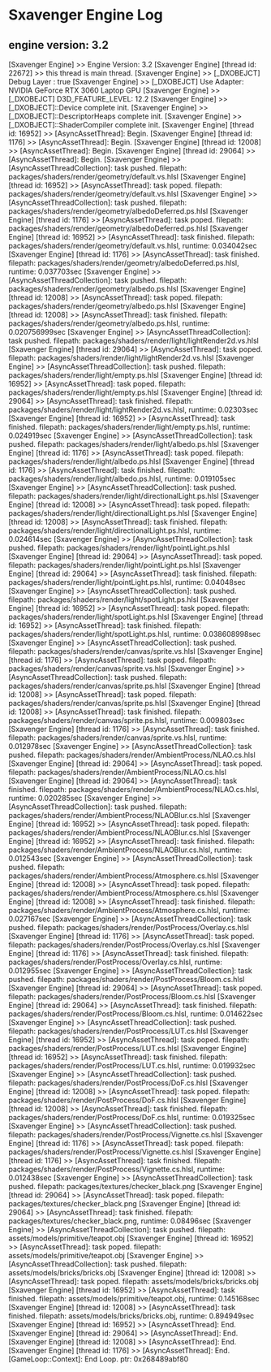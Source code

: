 # Sxavenger Engine Log
## engine version: 3.2
[Sxavenger Engine] >> Engine Version: 3.2
[Sxavenger Engine] [thread id: 22672] >> this thread is main thread.
[Sxavenger Engine] >> [_DXOBEJCT] Debug Layer : true
[Sxavenger Engine] >> [_DXOBEJCT] Use Adapter: NVIDIA GeForce RTX 3060 Laptop GPU
[Sxavenger Engine] >> [_DXOBEJCT] D3D_FEATURE_LEVEL: 12.2
[Sxavenger Engine] >> [_DXOBJECT]::Device complete init.
[Sxavenger Engine] >> [_DXOBJECT]::DescriptorHeaps complete init.
[Sxavenger Engine] >> [_DXOBJECT]::ShaderCompiler complete init.
[Sxavenger Engine] [thread id: 16952] >> [AsyncAssetThread]: Begin.
[Sxavenger Engine] [thread id: 1176] >> [AsyncAssetThread]: Begin.
[Sxavenger Engine] [thread id: 12008] >> [AsyncAssetThread]: Begin.
[Sxavenger Engine] [thread id: 29064] >> [AsyncAssetThread]: Begin.
[Sxavenger Engine] >> [AsyncAssetThreadCollection]: task pushed. filepath: packages/shaders/render/geometry/default.vs.hlsl
[Sxavenger Engine] [thread id: 16952] >> [AsyncAssetThread]: task poped. filepath: packages/shaders/render/geometry/default.vs.hlsl
[Sxavenger Engine] >> [AsyncAssetThreadCollection]: task pushed. filepath: packages/shaders/render/geometry/albedoDeferred.ps.hlsl
[Sxavenger Engine] [thread id: 1176] >> [AsyncAssetThread]: task poped. filepath: packages/shaders/render/geometry/albedoDeferred.ps.hlsl
[Sxavenger Engine] [thread id: 16952] >> [AsyncAssetThread]: task finished. filepath: packages/shaders/render/geometry/default.vs.hlsl, runtime: 0.034042sec
[Sxavenger Engine] [thread id: 1176] >> [AsyncAssetThread]: task finished. filepath: packages/shaders/render/geometry/albedoDeferred.ps.hlsl, runtime: 0.037703sec
[Sxavenger Engine] >> [AsyncAssetThreadCollection]: task pushed. filepath: packages/shaders/render/geometry/albedo.ps.hlsl
[Sxavenger Engine] [thread id: 12008] >> [AsyncAssetThread]: task poped. filepath: packages/shaders/render/geometry/albedo.ps.hlsl
[Sxavenger Engine] [thread id: 12008] >> [AsyncAssetThread]: task finished. filepath: packages/shaders/render/geometry/albedo.ps.hlsl, runtime: 0.020756999sec
[Sxavenger Engine] >> [AsyncAssetThreadCollection]: task pushed. filepath: packages/shaders/render/light/lightRender2d.vs.hlsl
[Sxavenger Engine] [thread id: 29064] >> [AsyncAssetThread]: task poped. filepath: packages/shaders/render/light/lightRender2d.vs.hlsl
[Sxavenger Engine] >> [AsyncAssetThreadCollection]: task pushed. filepath: packages/shaders/render/light/empty.ps.hlsl
[Sxavenger Engine] [thread id: 16952] >> [AsyncAssetThread]: task poped. filepath: packages/shaders/render/light/empty.ps.hlsl
[Sxavenger Engine] [thread id: 29064] >> [AsyncAssetThread]: task finished. filepath: packages/shaders/render/light/lightRender2d.vs.hlsl, runtime: 0.02303sec
[Sxavenger Engine] [thread id: 16952] >> [AsyncAssetThread]: task finished. filepath: packages/shaders/render/light/empty.ps.hlsl, runtime: 0.024919sec
[Sxavenger Engine] >> [AsyncAssetThreadCollection]: task pushed. filepath: packages/shaders/render/light/albedo.ps.hlsl
[Sxavenger Engine] [thread id: 1176] >> [AsyncAssetThread]: task poped. filepath: packages/shaders/render/light/albedo.ps.hlsl
[Sxavenger Engine] [thread id: 1176] >> [AsyncAssetThread]: task finished. filepath: packages/shaders/render/light/albedo.ps.hlsl, runtime: 0.019105sec
[Sxavenger Engine] >> [AsyncAssetThreadCollection]: task pushed. filepath: packages/shaders/render/light/directionalLight.ps.hlsl
[Sxavenger Engine] [thread id: 12008] >> [AsyncAssetThread]: task poped. filepath: packages/shaders/render/light/directionalLight.ps.hlsl
[Sxavenger Engine] [thread id: 12008] >> [AsyncAssetThread]: task finished. filepath: packages/shaders/render/light/directionalLight.ps.hlsl, runtime: 0.024614sec
[Sxavenger Engine] >> [AsyncAssetThreadCollection]: task pushed. filepath: packages/shaders/render/light/pointLight.ps.hlsl
[Sxavenger Engine] [thread id: 29064] >> [AsyncAssetThread]: task poped. filepath: packages/shaders/render/light/pointLight.ps.hlsl
[Sxavenger Engine] [thread id: 29064] >> [AsyncAssetThread]: task finished. filepath: packages/shaders/render/light/pointLight.ps.hlsl, runtime: 0.04048sec
[Sxavenger Engine] >> [AsyncAssetThreadCollection]: task pushed. filepath: packages/shaders/render/light/spotLight.ps.hlsl
[Sxavenger Engine] [thread id: 16952] >> [AsyncAssetThread]: task poped. filepath: packages/shaders/render/light/spotLight.ps.hlsl
[Sxavenger Engine] [thread id: 16952] >> [AsyncAssetThread]: task finished. filepath: packages/shaders/render/light/spotLight.ps.hlsl, runtime: 0.038608998sec
[Sxavenger Engine] >> [AsyncAssetThreadCollection]: task pushed. filepath: packages/shaders/render/canvas/sprite.vs.hlsl
[Sxavenger Engine] [thread id: 1176] >> [AsyncAssetThread]: task poped. filepath: packages/shaders/render/canvas/sprite.vs.hlsl
[Sxavenger Engine] >> [AsyncAssetThreadCollection]: task pushed. filepath: packages/shaders/render/canvas/sprite.ps.hlsl
[Sxavenger Engine] [thread id: 12008] >> [AsyncAssetThread]: task poped. filepath: packages/shaders/render/canvas/sprite.ps.hlsl
[Sxavenger Engine] [thread id: 12008] >> [AsyncAssetThread]: task finished. filepath: packages/shaders/render/canvas/sprite.ps.hlsl, runtime: 0.009803sec
[Sxavenger Engine] [thread id: 1176] >> [AsyncAssetThread]: task finished. filepath: packages/shaders/render/canvas/sprite.vs.hlsl, runtime: 0.012978sec
[Sxavenger Engine] >> [AsyncAssetThreadCollection]: task pushed. filepath: packages/shaders/render/AmbientProcess/NLAO.cs.hlsl
[Sxavenger Engine] [thread id: 29064] >> [AsyncAssetThread]: task poped. filepath: packages/shaders/render/AmbientProcess/NLAO.cs.hlsl
[Sxavenger Engine] [thread id: 29064] >> [AsyncAssetThread]: task finished. filepath: packages/shaders/render/AmbientProcess/NLAO.cs.hlsl, runtime: 0.020285sec
[Sxavenger Engine] >> [AsyncAssetThreadCollection]: task pushed. filepath: packages/shaders/render/AmbientProcess/NLAOBlur.cs.hlsl
[Sxavenger Engine] [thread id: 16952] >> [AsyncAssetThread]: task poped. filepath: packages/shaders/render/AmbientProcess/NLAOBlur.cs.hlsl
[Sxavenger Engine] [thread id: 16952] >> [AsyncAssetThread]: task finished. filepath: packages/shaders/render/AmbientProcess/NLAOBlur.cs.hlsl, runtime: 0.012543sec
[Sxavenger Engine] >> [AsyncAssetThreadCollection]: task pushed. filepath: packages/shaders/render/AmbientProcess/Atmosphere.cs.hlsl
[Sxavenger Engine] [thread id: 12008] >> [AsyncAssetThread]: task poped. filepath: packages/shaders/render/AmbientProcess/Atmosphere.cs.hlsl
[Sxavenger Engine] [thread id: 12008] >> [AsyncAssetThread]: task finished. filepath: packages/shaders/render/AmbientProcess/Atmosphere.cs.hlsl, runtime: 0.027167sec
[Sxavenger Engine] >> [AsyncAssetThreadCollection]: task pushed. filepath: packages/shaders/render/PostProcess/Overlay.cs.hlsl
[Sxavenger Engine] [thread id: 1176] >> [AsyncAssetThread]: task poped. filepath: packages/shaders/render/PostProcess/Overlay.cs.hlsl
[Sxavenger Engine] [thread id: 1176] >> [AsyncAssetThread]: task finished. filepath: packages/shaders/render/PostProcess/Overlay.cs.hlsl, runtime: 0.012955sec
[Sxavenger Engine] >> [AsyncAssetThreadCollection]: task pushed. filepath: packages/shaders/render/PostProcess/Bloom.cs.hlsl
[Sxavenger Engine] [thread id: 29064] >> [AsyncAssetThread]: task poped. filepath: packages/shaders/render/PostProcess/Bloom.cs.hlsl
[Sxavenger Engine] [thread id: 29064] >> [AsyncAssetThread]: task finished. filepath: packages/shaders/render/PostProcess/Bloom.cs.hlsl, runtime: 0.014622sec
[Sxavenger Engine] >> [AsyncAssetThreadCollection]: task pushed. filepath: packages/shaders/render/PostProcess/LUT.cs.hlsl
[Sxavenger Engine] [thread id: 16952] >> [AsyncAssetThread]: task poped. filepath: packages/shaders/render/PostProcess/LUT.cs.hlsl
[Sxavenger Engine] [thread id: 16952] >> [AsyncAssetThread]: task finished. filepath: packages/shaders/render/PostProcess/LUT.cs.hlsl, runtime: 0.019932sec
[Sxavenger Engine] >> [AsyncAssetThreadCollection]: task pushed. filepath: packages/shaders/render/PostProcess/DoF.cs.hlsl
[Sxavenger Engine] [thread id: 12008] >> [AsyncAssetThread]: task poped. filepath: packages/shaders/render/PostProcess/DoF.cs.hlsl
[Sxavenger Engine] [thread id: 12008] >> [AsyncAssetThread]: task finished. filepath: packages/shaders/render/PostProcess/DoF.cs.hlsl, runtime: 0.019325sec
[Sxavenger Engine] >> [AsyncAssetThreadCollection]: task pushed. filepath: packages/shaders/render/PostProcess/Vignette.cs.hlsl
[Sxavenger Engine] [thread id: 1176] >> [AsyncAssetThread]: task poped. filepath: packages/shaders/render/PostProcess/Vignette.cs.hlsl
[Sxavenger Engine] [thread id: 1176] >> [AsyncAssetThread]: task finished. filepath: packages/shaders/render/PostProcess/Vignette.cs.hlsl, runtime: 0.012438sec
[Sxavenger Engine] >> [AsyncAssetThreadCollection]: task pushed. filepath: packages/textures/checker_black.png
[Sxavenger Engine] [thread id: 29064] >> [AsyncAssetThread]: task poped. filepath: packages/textures/checker_black.png
[Sxavenger Engine] [thread id: 29064] >> [AsyncAssetThread]: task finished. filepath: packages/textures/checker_black.png, runtime: 0.08496sec
[Sxavenger Engine] >> [AsyncAssetThreadCollection]: task pushed. filepath: assets/models/primitive/teapot.obj
[Sxavenger Engine] [thread id: 16952] >> [AsyncAssetThread]: task poped. filepath: assets/models/primitive/teapot.obj
[Sxavenger Engine] >> [AsyncAssetThreadCollection]: task pushed. filepath: assets/models/bricks/bricks.obj
[Sxavenger Engine] [thread id: 12008] >> [AsyncAssetThread]: task poped. filepath: assets/models/bricks/bricks.obj
[Sxavenger Engine] [thread id: 16952] >> [AsyncAssetThread]: task finished. filepath: assets/models/primitive/teapot.obj, runtime: 0.145168sec
[Sxavenger Engine] [thread id: 12008] >> [AsyncAssetThread]: task finished. filepath: assets/models/bricks/bricks.obj, runtime: 0.894949sec
[Sxavenger Engine] [thread id: 16952] >> [AsyncAssetThread]: End.
[Sxavenger Engine] [thread id: 29064] >> [AsyncAssetThread]: End.
[Sxavenger Engine] [thread id: 12008] >> [AsyncAssetThread]: End.
[Sxavenger Engine] [thread id: 1176] >> [AsyncAssetThread]: End.
[GameLoop::Context]: End Loop. ptr: 0x268489abf80

